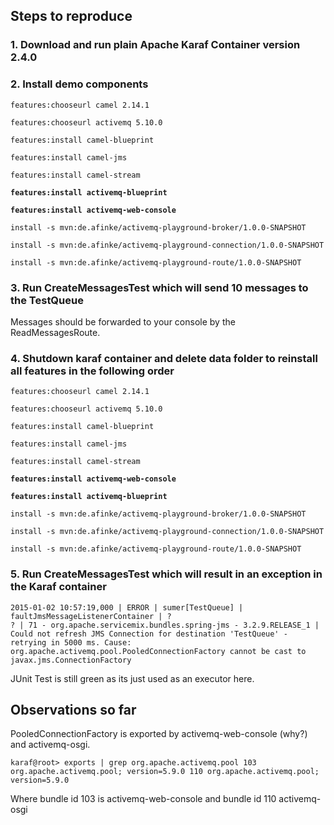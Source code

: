 ## Steps to reproduce

### 1. Download and run plain Apache Karaf Container version 2.4.0

### 2. Install demo components

`features:chooseurl camel 2.14.1`

`features:chooseurl activemq 5.10.0`

`features:install camel-blueprint`

`features:install camel-jms`

`features:install camel-stream`

**`features:install activemq-blueprint`**

**`features:install activemq-web-console`**

`install -s mvn:de.afinke/activemq-playground-broker/1.0.0-SNAPSHOT`

`install -s mvn:de.afinke/activemq-playground-connection/1.0.0-SNAPSHOT`

`install -s mvn:de.afinke/activemq-playground-route/1.0.0-SNAPSHOT`

### 3. Run CreateMessagesTest which will send 10 messages to the TestQueue

Messages should be forwarded to your console by the ReadMessagesRoute.

### 4. Shutdown karaf container and delete data folder to reinstall all features in the following order

`features:chooseurl camel 2.14.1`

`features:chooseurl activemq 5.10.0`

`features:install camel-blueprint`

`features:install camel-jms`

`features:install camel-stream`

**`features:install activemq-web-console`**

**`features:install activemq-blueprint`**

`install -s mvn:de.afinke/activemq-playground-broker/1.0.0-SNAPSHOT`

`install -s mvn:de.afinke/activemq-playground-connection/1.0.0-SNAPSHOT`

`install -s mvn:de.afinke/activemq-playground-route/1.0.0-SNAPSHOT`

### 5. Run CreateMessagesTest which will result in an exception in the Karaf container

`2015-01-02 10:57:19,000 | ERROR | sumer[TestQueue] | faultJmsMessageListenerContainer | ?                                   ? | 71 - org.apache.servicemix.bundles.spring-jms - 3.2.9.RELEASE_1 | Could not refresh JMS Connection for destination 'TestQueue' - retrying in 5000 ms. Cause: org.apache.activemq.pool.PooledConnectionFactory cannot be cast to javax.jms.ConnectionFactory`

JUnit Test is still green as its just used as an executor here.

## Observations so far

PooledConnectionFactory is exported by activemq-web-console (why?) and activemq-osgi.

`karaf@root> exports | grep org.apache.activemq.pool
   103 org.apache.activemq.pool; version=5.9.0
   110 org.apache.activemq.pool; version=5.9.0`

Where bundle id 103 is activemq-web-console and bundle id 110 activemq-osgi
